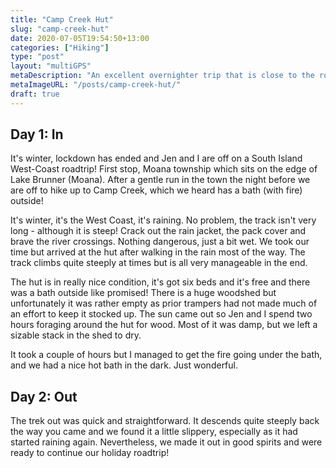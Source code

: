 ```yaml
---
title: "Camp Creek Hut"
slug: "camp-creek-hut"
date: 2020-07-05T19:54:50+13:00
categories: ["Hiking"]
type: "post"
layout: "multiGPS"
metaDescription: "An excellent overnighter trip that is close to the road-end. The hut is in good condition and has a bath with a fire outside!"
metaImageURL: "/posts/camp-creek-hut/"
draft: true
---
```


<!-- TODO: Add photos -->

## Day 1: In

<div id="Camp_Creek_Hut_In"></div>

It's winter, lockdown has ended and Jen and I are off on a South Island West-Coast roadtrip! First stop, Moana township which sits on the edge of Lake Brunner (Moana). After a gentle run in the town the night before we are off to hike up to Camp Creek, which we heard has a bath (with fire) outside!

It's winter, it's the West Coast, it's raining. No problem, the track isn't very long - although it is steep! Crack out the rain jacket, the pack cover and brave the river crossings. Nothing dangerous, just a bit wet. We took our time but arrived at the hut after walking in the rain most of the way. The track climbs quite steeply at times but is all very manageable in the end.

The hut is in really nice condition, it's got six beds and it's free and there was a bath outside like promised! There is a huge woodshed but unfortunately it was rather empty as prior trampers had not made much of an effort to keep it stocked up. The sun came out so Jen and I spend two hours foraging around the hut for wood. Most of it was damp, but we left a sizable stack in the shed to dry.

It took a couple of hours but I managed to get the fire going under the bath, and we had a nice hot bath in the dark. Just wonderful.

## Day 2: Out

<div id="Camp_Creek_Hut_Out"></div>

The trek out was quick and straightforward. It descends quite steeply back the way you came and we found it a little slippery, especially as it had started raining again. Nevertheless, we made it out in good spirits and were ready to continue our holiday roadtrip!